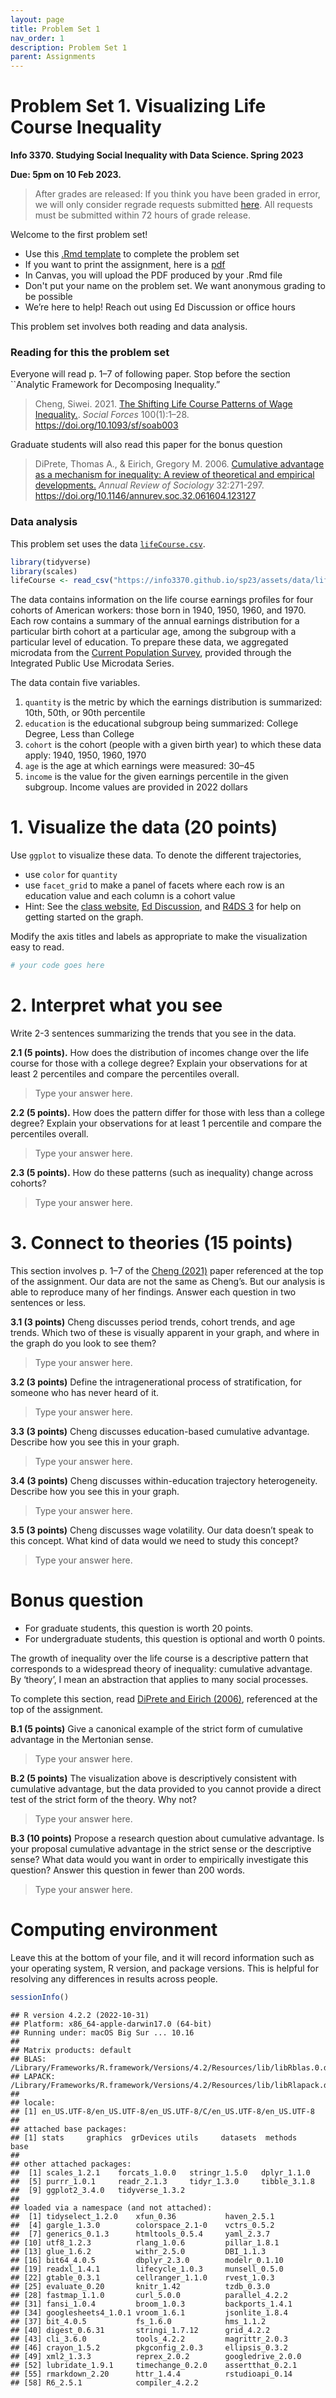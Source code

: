 ```yaml
---
layout: page
title: Problem Set 1
nav_order: 1
description: Problem Set 1
parent: Assignments
---
```



# Problem Set 1. Visualizing Life Course Inequality

**Info 3370. Studying Social Inequality with Data Science. Spring 2023**

**Due: 5pm on 10 Feb 2023.**

> After grades are released: If you think you have been graded in error, we will only consider regrade requests submitted [here](https://docs.google.com/forms/d/e/1FAIpQLSecmTna0y7OoELhz14pulJpVelAacCIJ4KE-Dx6O3xCirUwaA/viewform). All requests must be submitted within 72 hours of grade release.

Welcome to the first problem set!

- Use this [.Rmd template](https://info3370.github.io/sp23/assets/assignments/pset1.Rmd) to complete the problem set
- If you want to print the assignment, here is a [pdf](https://info3370.github.io/sp23/assets/assignments/pset1.pdf)
- In Canvas, you will upload the PDF produced by your .Rmd file
- Don't put your name on the problem set. We want anonymous grading to be possible
- We’re here to help! Reach out using Ed Discussion or office hours

This problem set involves both reading and data analysis.

### Reading for this the problem set

Everyone will read p. 1–7 of following paper. Stop before the section
\`\`Analytic Framework for Decomposing Inequality.”

> Cheng, Siwei. 2021. [The Shifting Life Course Patterns of Wage
> Inequality.](https://doi.org/10.1093/sf/soab003). *Social Forces*
> 100(1):1–28. <https://doi.org/10.1093/sf/soab003>

Graduate students will also read this paper for the bonus question

> DiPrete, Thomas A., & Eirich, Gregory M. 2006. [Cumulative advantage
> as a mechanism for inequality: A review of theoretical and empirical
> developments.](https://doi.org/10.1146/annurev.soc.32.061604.123127)
> *Annual Review of Sociology* 32:271-297.
> <https://doi.org/10.1146/annurev.soc.32.061604.123127>

### Data analysis

This problem set uses the data
[`lifeCourse.csv`](https://info3370.github.io/sp23/assets/data/lifeCourse.csv).

``` r
library(tidyverse)
library(scales)
lifeCourse <- read_csv("https://info3370.github.io/sp23/assets/data/lifeCourse.csv")
```

The data contains information on the life course earnings profiles for
four cohorts of American workers: those born in 1940, 1950, 1960, and
1970. Each row contains a summary of the annual earnings distribution
for a particular birth cohort at a particular age, among the subgroup
with a particular level of education. To prepare these data, we
aggregated microdata from the [Current Population
Survey](https://cps.ipums.org/cps/), provided through the Integrated
Public Use Microdata Series.

The data contain five variables.

1.  `quantity` is the metric by which the earnings distribution is
    summarized: 10th, 50th, or 90th percentile
2.  `education` is the educational subgroup being summarized: College
    Degree, Less than College
3.  `cohort` is the cohort (people with a given birth year) to which
    these data apply: 1940, 1950, 1960, 1970
4.  `age` is the age at which earnings were measured: 30–45
5.  `income` is the value for the given earnings percentile in the given
    subgroup. Income values are provided in 2022 dollars

# 1. Visualize the data (20 points)

Use `ggplot` to visualize these data. To denote the different
trajectories,

- use `color` for `quantity`
- use `facet_grid` to make a panel of facets where each row is an
  education value and each column is a cohort value
- Hint: See the [class
  website](https://info3370.github.io/sp23/lessonplans/2a/), [Ed
  Discussion](https://edstem.org/us/courses/33934/discussion/2475421),
  and [R4DS 3](https://r4ds.had.co.nz/data-visualisation.html) for help
  on getting started on the graph.

Modify the axis titles and labels as appropriate to make the
visualization easy to read.

``` r
# your code goes here
```

# 2. Interpret what you see

Write 2-3 sentences summarizing the trends that you see in the data.

**2.1 (5 points).** How does the distribution of incomes change over the
life course for those with a college degree? Explain your observations
for at least 2 percentiles and compare the percentiles overall.

> Type your answer here.

**2.2 (5 points).** How does the pattern differ for those with less than
a college degree? Explain your observations for at least 1 percentile
and compare the percentiles overall.

> Type your answer here.

**2.3 (5 points).** How do these patterns (such as inequality) change
across cohorts?

> Type your answer here.

# 3. Connect to theories (15 points)

This section involves p. 1–7 of the [Cheng
(2021)](https://doi.org/10.1093/sf/soab003) paper referenced at the top
of the assignment. Our data are not the same as Cheng’s. But our
analysis is able to reproduce many of her findings. Answer each question
in two sentences or less.

**3.1 (3 points)** Cheng discusses period trends, cohort trends, and age
trends. Which two of these is visually apparent in your graph, and where
in the graph do you look to see them?

> Type your answer here.

**3.2 (3 points)** Define the intragenerational process of
stratification, for someone who has never heard of it.

> Type your answer here.

**3.3 (3 points)** Cheng discusses education-based cumulative advantage.
Describe how you see this in your graph.

> Type your answer here.

**3.4 (3 points)** Cheng discusses within-education trajectory
heterogeneity. Describe how you see this in your graph.

> Type your answer here.

**3.5 (3 points)** Cheng discusses wage volatility. Our data doesn’t
speak to this concept. What kind of data would we need to study this
concept?

> Type your answer here.

# Bonus question

- For graduate students, this question is worth 20 points.
- For undergraduate students, this question is optional and worth 0
  points.

The growth of inequality over the life course is a descriptive pattern
that corresponds to a widespread theory of inequality: cumulative
advantage. By ‘theory’, I mean an abstraction that applies to many
social processes.

To complete this section, read [DiPrete and Eirich
(2006)](https://doi.org/10.1146/annurev.soc.32.061604.123127),
referenced at the top of the assignment.

**B.1 (5 points)** Give a canonical example of the strict form of
cumulative advantage in the Mertonian sense.

> Type your answer here.

**B.2 (5 points)** The visualization above is descriptively consistent
with cumulative advantage, but the data provided to you cannot provide a
direct test of the strict form of the theory. Why not?

> Type your answer here.

**B.3 (10 points)** Propose a research question about cumulative
advantage. Is your proposal cumulative advantage in the strict sense or
the descriptive sense? What data would you want in order to empirically
investigate this question? Answer this question in fewer than 200 words.

> Type your answer here.

# Computing environment

Leave this at the bottom of your file, and it will record information
such as your operating system, R version, and package versions. This is
helpful for resolving any differences in results across people.

``` r
sessionInfo()
```

    ## R version 4.2.2 (2022-10-31)
    ## Platform: x86_64-apple-darwin17.0 (64-bit)
    ## Running under: macOS Big Sur ... 10.16
    ## 
    ## Matrix products: default
    ## BLAS:   /Library/Frameworks/R.framework/Versions/4.2/Resources/lib/libRblas.0.dylib
    ## LAPACK: /Library/Frameworks/R.framework/Versions/4.2/Resources/lib/libRlapack.dylib
    ## 
    ## locale:
    ## [1] en_US.UTF-8/en_US.UTF-8/en_US.UTF-8/C/en_US.UTF-8/en_US.UTF-8
    ## 
    ## attached base packages:
    ## [1] stats     graphics  grDevices utils     datasets  methods   base     
    ## 
    ## other attached packages:
    ##  [1] scales_1.2.1    forcats_1.0.0   stringr_1.5.0   dplyr_1.1.0    
    ##  [5] purrr_1.0.1     readr_2.1.3     tidyr_1.3.0     tibble_3.1.8   
    ##  [9] ggplot2_3.4.0   tidyverse_1.3.2
    ## 
    ## loaded via a namespace (and not attached):
    ##  [1] tidyselect_1.2.0    xfun_0.36           haven_2.5.1        
    ##  [4] gargle_1.3.0        colorspace_2.1-0    vctrs_0.5.2        
    ##  [7] generics_0.1.3      htmltools_0.5.4     yaml_2.3.7         
    ## [10] utf8_1.2.3          rlang_1.0.6         pillar_1.8.1       
    ## [13] glue_1.6.2          withr_2.5.0         DBI_1.1.3          
    ## [16] bit64_4.0.5         dbplyr_2.3.0        modelr_0.1.10      
    ## [19] readxl_1.4.1        lifecycle_1.0.3     munsell_0.5.0      
    ## [22] gtable_0.3.1        cellranger_1.1.0    rvest_1.0.3        
    ## [25] evaluate_0.20       knitr_1.42          tzdb_0.3.0         
    ## [28] fastmap_1.1.0       curl_5.0.0          parallel_4.2.2     
    ## [31] fansi_1.0.4         broom_1.0.3         backports_1.4.1    
    ## [34] googlesheets4_1.0.1 vroom_1.6.1         jsonlite_1.8.4     
    ## [37] bit_4.0.5           fs_1.6.0            hms_1.1.2          
    ## [40] digest_0.6.31       stringi_1.7.12      grid_4.2.2         
    ## [43] cli_3.6.0           tools_4.2.2         magrittr_2.0.3     
    ## [46] crayon_1.5.2        pkgconfig_2.0.3     ellipsis_0.3.2     
    ## [49] xml2_1.3.3          reprex_2.0.2        googledrive_2.0.0  
    ## [52] lubridate_1.9.1     timechange_0.2.0    assertthat_0.2.1   
    ## [55] rmarkdown_2.20      httr_1.4.4          rstudioapi_0.14    
    ## [58] R6_2.5.1            compiler_4.2.2

